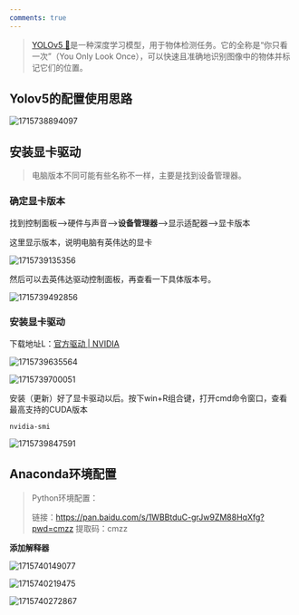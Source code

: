```yaml
---
comments: true
---
```



> [ YOLOv5 🚀](https://github.com/ultralytics/yolov5?tab=readme-ov-file)是一种深度学习模型，用于物体检测任务。它的全称是“你只看一次”（You Only Look Once），可以快速且准确地识别图像中的物体并标记它们的位置。

## Yolov5的配置使用思路

![1715738894097](https://tonmoon.obs.cn-east-3.myhuaweicloud.com/img/tonmoon/1715738894097.png)

## 安装显卡驱动

> 电脑版本不同可能有些名称不一样，主要是找到设备管理器。

### 确定显卡版本

找到控制面板-->硬件与声音-->**设备管理器**-->显示适配器-->显卡版本

这里显示版本，说明电脑有英伟达的显卡

![1715739135356](https://tonmoon.obs.cn-east-3.myhuaweicloud.com/img/tonmoon/1715739135356.png)

然后可以去英伟达驱动控制面板，再查看一下具体版本号。

![1715739492856](https://tonmoon.obs.cn-east-3.myhuaweicloud.com/img/tonmoon/1715739492856.png)

### 安装显卡驱动

下载地址L：[官方驱动 | NVIDIA](https://www.nvidia.cn/Download/index.aspx?lang=cn#)

![1715739635564](https://tonmoon.obs.cn-east-3.myhuaweicloud.com/img/tonmoon/1715739635564.png)

![1715739700051](https://tonmoon.obs.cn-east-3.myhuaweicloud.com/img/tonmoon/1715739700051.png)

   安装（更新）好了显卡驱动以后。按下win+R组合键，打开cmd命令窗口，查看最高支持的CUDA版本

```undefined
nvidia-smi
```

![1715739847591](https://tonmoon.obs.cn-east-3.myhuaweicloud.com/img/tonmoon/1715739847591.png)

## Anaconda环境配置

> Python环境配置：
>
> 链接：https://pan.baidu.com/s/1WBBtduC-grJw9ZM88HqXfg?pwd=cmzz 
> 提取码：cmzz

**添加解释器**

![1715740149077](https://tonmoon.obs.cn-east-3.myhuaweicloud.com/img/tonmoon/1715740149077.png)



![1715740219475](https://tonmoon.obs.cn-east-3.myhuaweicloud.com/img/tonmoon/1715740219475.png)

![1715740272867](https://tonmoon.obs.cn-east-3.myhuaweicloud.com/img/tonmoon/1715740272867.png)